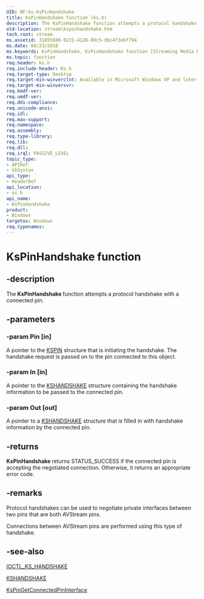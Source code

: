```yaml
---
UID: NF:ks.KsPinHandshake
title: KsPinHandshake function (ks.h)
description: The KsPinHandshake function attempts a protocol handshake with a connected pin.
old-location: stream\kspinhandshake.htm
tech.root: stream
ms.assetid: 31855688-9221-4128-89c5-dbc4f3e6f794
ms.date: 04/23/2018
ms.keywords: KsPinHandshake, KsPinHandshake function [Streaming Media Devices], avfunc_a7b6afa8-acb0-4847-9e86-136100c4dd48.xml, ks/KsPinHandshake, stream.kspinhandshake
ms.topic: function
req.header: ks.h
req.include-header: Ks.h
req.target-type: Desktop
req.target-min-winverclnt: Available in Microsoft Windows XP and later operating systems and DirectX 8.0 and later DirectX versions.
req.target-min-winversvr: 
req.kmdf-ver: 
req.umdf-ver: 
req.ddi-compliance: 
req.unicode-ansi: 
req.idl: 
req.max-support: 
req.namespace: 
req.assembly: 
req.type-library: 
req.lib: 
req.dll: 
req.irql: PASSIVE_LEVEL
topic_type:
- APIRef
- kbSyntax
api_type:
- HeaderDef
api_location:
- ks.h
api_name:
- KsPinHandshake
product:
- Windows
targetos: Windows
req.typenames: 
---
```


# KsPinHandshake function


## -description


The<b> KsPinHandshake </b>function attempts a protocol handshake with a connected pin.


## -parameters




### -param Pin [in]

A pointer to the <a href="https://msdn.microsoft.com/library/windows/hardware/ff563483">KSPIN</a> structure that is initiating the handshake. The handshake request is passed on to the pin connected to this object.


### -param In [in]

A pointer to the <a href="https://msdn.microsoft.com/library/windows/hardware/ff562673">KSHANDSHAKE</a> structure containing the handshake information to be passed to the connected pin.


### -param Out [out]

A pointer to a <a href="https://msdn.microsoft.com/library/windows/hardware/ff562673">KSHANDSHAKE</a> structure that is filled in with handshake information by the connected pin.


## -returns



<b>KsPinHandshake </b>returns STATUS_SUCCESS if the connected pin is accepting the negotiated connection. Otherwise, it returns an appropriate error code.




## -remarks



Protocol handshakes can be used to negotiate private interfaces between two pins that are both AVStream pins. 

Connections between AVStream pins are performed using this type of handshake.




## -see-also




<a href="https://msdn.microsoft.com/library/windows/hardware/ff560813">IOCTL_KS_HANDSHAKE</a>



<a href="https://msdn.microsoft.com/library/windows/hardware/ff562673">KSHANDSHAKE</a>



<a href="https://msdn.microsoft.com/library/windows/hardware/ff563509">KsPinGetConnectedPinInterface</a>
 

 

